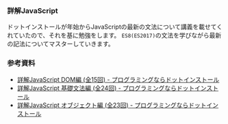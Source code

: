 ### 詳解JavaScript

ドットインストールが年始からJavaScriptの最新の文法について講義を載せてくれていたので、それを基に勉強をします。
`ES8(ES2017)`の文法を学びながら最新の記法についてマスターしていきます。

### 参考資料

- [詳解JavaScript DOM編 (全15回) - プログラミングならドットインストール](https://dotinstall.com/lessons/basic_javascript_dom)
- [詳解JavaScript 基礎文法編 (全24回) - プログラミングならドットインストール](https://dotinstall.com/lessons/basic_javascript_grammer)
- [詳解JavaScript オブジェクト編 (全23回) - プログラミングならドットインストール](https://dotinstall.com/lessons/basic_javascript_objects)
